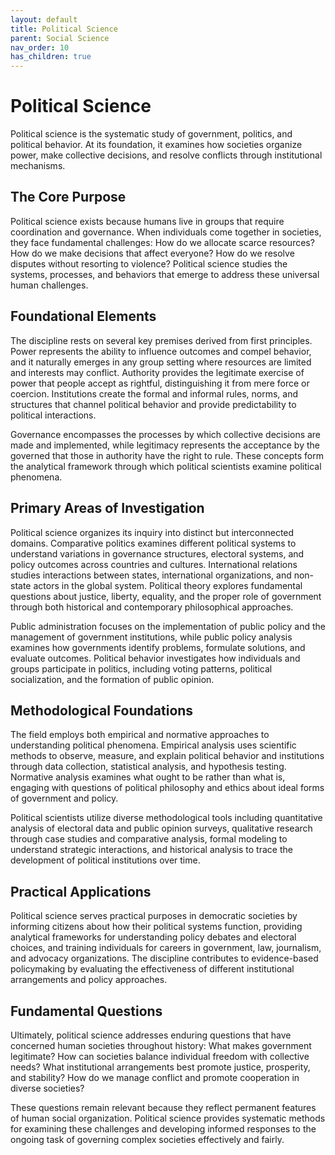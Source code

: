 ```yaml
---
layout: default
title: Political Science
parent: Social Science
nav_order: 10
has_children: true
---
```


# Political Science

Political science is the systematic study of government, politics, and political behavior. At its foundation, it examines how societies organize power, make collective decisions, and resolve conflicts through institutional mechanisms.

## The Core Purpose

Political science exists because humans live in groups that require coordination and governance. When individuals come together in societies, they face fundamental challenges: How do we allocate scarce resources? How do we make decisions that affect everyone? How do we resolve disputes without resorting to violence? Political science studies the systems, processes, and behaviors that emerge to address these universal human challenges.

## Foundational Elements

The discipline rests on several key premises derived from first principles. Power represents the ability to influence outcomes and compel behavior, and it naturally emerges in any group setting where resources are limited and interests may conflict. Authority provides the legitimate exercise of power that people accept as rightful, distinguishing it from mere force or coercion. Institutions create the formal and informal rules, norms, and structures that channel political behavior and provide predictability to political interactions.

Governance encompasses the processes by which collective decisions are made and implemented, while legitimacy represents the acceptance by the governed that those in authority have the right to rule. These concepts form the analytical framework through which political scientists examine political phenomena.

## Primary Areas of Investigation

Political science organizes its inquiry into distinct but interconnected domains. Comparative politics examines different political systems to understand variations in governance structures, electoral systems, and policy outcomes across countries and cultures. International relations studies interactions between states, international organizations, and non-state actors in the global system. Political theory explores fundamental questions about justice, liberty, equality, and the proper role of government through both historical and contemporary philosophical approaches.

Public administration focuses on the implementation of public policy and the management of government institutions, while public policy analysis examines how governments identify problems, formulate solutions, and evaluate outcomes. Political behavior investigates how individuals and groups participate in politics, including voting patterns, political socialization, and the formation of public opinion.

## Methodological Foundations

The field employs both empirical and normative approaches to understanding political phenomena. Empirical analysis uses scientific methods to observe, measure, and explain political behavior and institutions through data collection, statistical analysis, and hypothesis testing. Normative analysis examines what ought to be rather than what is, engaging with questions of political philosophy and ethics about ideal forms of government and policy.

Political scientists utilize diverse methodological tools including quantitative analysis of electoral data and public opinion surveys, qualitative research through case studies and comparative analysis, formal modeling to understand strategic interactions, and historical analysis to trace the development of political institutions over time.

## Practical Applications

Political science serves practical purposes in democratic societies by informing citizens about how their political systems function, providing analytical frameworks for understanding policy debates and electoral choices, and training individuals for careers in government, law, journalism, and advocacy organizations. The discipline contributes to evidence-based policymaking by evaluating the effectiveness of different institutional arrangements and policy approaches.

## Fundamental Questions

Ultimately, political science addresses enduring questions that have concerned human societies throughout history: What makes government legitimate? How can societies balance individual freedom with collective needs? What institutional arrangements best promote justice, prosperity, and stability? How do we manage conflict and promote cooperation in diverse societies?

These questions remain relevant because they reflect permanent features of human social organization. Political science provides systematic methods for examining these challenges and developing informed responses to the ongoing task of governing complex societies effectively and fairly.
